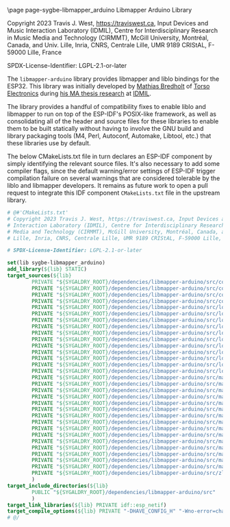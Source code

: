 \page page-sygbe-libmapper_arduino Libmapper Arduino Library

Copyright 2023 Travis J. West, https://traviswest.ca, Input Devices and Music
Interaction Laboratory (IDMIL), Centre for Interdisciplinary Research in Music
Media and Technology (CIRMMT), McGill University, Montréal, Canada, and Univ.
Lille, Inria, CNRS, Centrale Lille, UMR 9189 CRIStAL, F-59000 Lille, France

SPDX-License-Identifier: LGPL-2.1-or-later

The `libmapper-arduino` library provides libmapper and liblo bindings for the
ESP32. This library was initially developed by
[Mathias Bredholt](https://github.com/mathiasbredholt) of
[Torso Electronics](https://torsoelectronics.com/) during
[his MA thesis research](https://escholarship.mcgill.ca/concern/theses/gx41mp578)
at [IDMIL](https://www.idmil.org/).

The library provides a handful of compatibility fixes to enable liblo and
libmapper to run on top of the ESP-IDF's POSIX-like framework, as well as
consolidating all of the header and source files for these libraries to enable
them to be built statically without having to involve the GNU build and library
packaging tools (M4, Perl, Autoconf, Automake, Libtool, etc.) that these
libraries use by default.

The below CMakeLists.txt file in turn declares an ESP-IDF component by simply
identifying the relevant source files. It's also necessary to add some compiler
flags, since the default warning/error settings of ESP-IDF trigger compilation
failure on several warnings that are considered tolerable by the liblo and
libmapper developers. It remains as future work to open a pull request to
integrate this IDF component `CMakeLists.txt` file in the upstream library.

```cmake
# @#'CMakeLists.txt'
# Copyright 2023 Travis J. West, https://traviswest.ca, Input Devices and Music
# Interaction Laboratory (IDMIL), Centre for Interdisciplinary Research in Music
# Media and Technology (CIRMMT), McGill University, Montréal, Canada, and Univ.
# Lille, Inria, CNRS, Centrale Lille, UMR 9189 CRIStAL, F-59000 Lille, France

# SPDX-License-Identifier: LGPL-2.1-or-later

set(lib sygbe-libmapper_arduino)
add_library(${lib} STATIC)
target_sources(${lib}
        PRIVATE "${SYGALDRY_ROOT}/dependencies/libmapper-arduino/src/compat/gai_strerror.c"
        PRIVATE "${SYGALDRY_ROOT}/dependencies/libmapper-arduino/src/compat/gethostname.c"
        PRIVATE "${SYGALDRY_ROOT}/dependencies/libmapper-arduino/src/compat/getnameinfo.c"
        PRIVATE "${SYGALDRY_ROOT}/dependencies/libmapper-arduino/src/compat/ifaddrs.c"
        PRIVATE "${SYGALDRY_ROOT}/dependencies/libmapper-arduino/src/lo/address.c"
        PRIVATE "${SYGALDRY_ROOT}/dependencies/libmapper-arduino/src/lo/blob.c"
        PRIVATE "${SYGALDRY_ROOT}/dependencies/libmapper-arduino/src/lo/bundle.c"
        PRIVATE "${SYGALDRY_ROOT}/dependencies/libmapper-arduino/src/lo/message.c"
        PRIVATE "${SYGALDRY_ROOT}/dependencies/libmapper-arduino/src/lo/method.c"
        PRIVATE "${SYGALDRY_ROOT}/dependencies/libmapper-arduino/src/lo/pattern_match.c"
        PRIVATE "${SYGALDRY_ROOT}/dependencies/libmapper-arduino/src/lo/send.c"
        PRIVATE "${SYGALDRY_ROOT}/dependencies/libmapper-arduino/src/lo/server.c"
        PRIVATE "${SYGALDRY_ROOT}/dependencies/libmapper-arduino/src/lo/server_thread.c"
        PRIVATE "${SYGALDRY_ROOT}/dependencies/libmapper-arduino/src/lo/timetag.c"
        PRIVATE "${SYGALDRY_ROOT}/dependencies/libmapper-arduino/src/lo/version.c"
        PRIVATE "${SYGALDRY_ROOT}/dependencies/libmapper-arduino/src/mapper/device.c"
        PRIVATE "${SYGALDRY_ROOT}/dependencies/libmapper-arduino/src/mapper/expression.c"
        PRIVATE "${SYGALDRY_ROOT}/dependencies/libmapper-arduino/src/mapper/graph.c"
        PRIVATE "${SYGALDRY_ROOT}/dependencies/libmapper-arduino/src/mapper/link.c"
        PRIVATE "${SYGALDRY_ROOT}/dependencies/libmapper-arduino/src/mapper/list.c"
        PRIVATE "${SYGALDRY_ROOT}/dependencies/libmapper-arduino/src/mapper/map.c"
        PRIVATE "${SYGALDRY_ROOT}/dependencies/libmapper-arduino/src/mapper/network.c"
        PRIVATE "${SYGALDRY_ROOT}/dependencies/libmapper-arduino/src/mapper/object.c"
        PRIVATE "${SYGALDRY_ROOT}/dependencies/libmapper-arduino/src/mapper/properties.c"
        PRIVATE "${SYGALDRY_ROOT}/dependencies/libmapper-arduino/src/mapper/router.c"
        PRIVATE "${SYGALDRY_ROOT}/dependencies/libmapper-arduino/src/mapper/signal.c"
        PRIVATE "${SYGALDRY_ROOT}/dependencies/libmapper-arduino/src/mapper/slot.c"
        PRIVATE "${SYGALDRY_ROOT}/dependencies/libmapper-arduino/src/mapper/table.c"
        PRIVATE "${SYGALDRY_ROOT}/dependencies/libmapper-arduino/src/mapper/time.c"
        PRIVATE "${SYGALDRY_ROOT}/dependencies/libmapper-arduino/src/mapper/value.c"
        PRIVATE "${SYGALDRY_ROOT}/dependencies/libmapper-arduino/src/zlib/crc32.c"
        )
target_include_directories(${lib}
        PUBLIC "${SYGALDRY_ROOT}/dependencies/libmapper-arduino/src"
        )
target_link_libraries(${lib} PRIVATE idf::esp_netif)
target_compile_options(${lib} PRIVATE "-DHAVE_CONFIG_H" "-Wno-error=char-subscripts" "-Wno-error=format-truncation" "-Wno-error=format")
# @/
```
